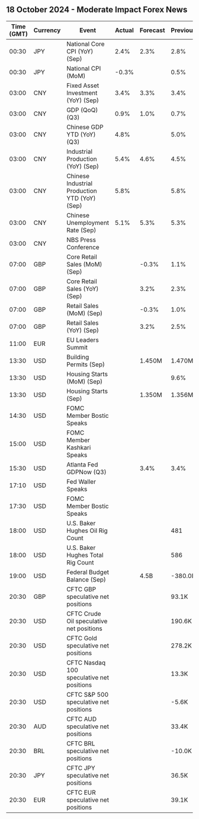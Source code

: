 ## 18 October 2024 - Moderate Impact Forex News

| Time (GMT) | Currency | Event | Actual | Forecast | Previous |
|------|----------|-------|--------|----------|----------|
| 00:30 | JPY | National Core CPI (YoY) (Sep) | 2.4% | 2.3% | 2.8% |
| 00:30 | JPY | National CPI (MoM) | -0.3% |  | 0.5% |
| 03:00 | CNY | Fixed Asset Investment (YoY) (Sep) | 3.4% | 3.3% | 3.4% |
| 03:00 | CNY | GDP (QoQ) (Q3) | 0.9% | 1.0% | 0.7% |
| 03:00 | CNY | Chinese GDP YTD (YoY) (Q3) | 4.8% |  | 5.0% |
| 03:00 | CNY | Industrial Production (YoY) (Sep) | 5.4% | 4.6% | 4.5% |
| 03:00 | CNY | Chinese Industrial Production YTD (YoY) (Sep) | 5.8% |  | 5.8% |
| 03:00 | CNY | Chinese Unemployment Rate (Sep) | 5.1% | 5.3% | 5.3% |
| 03:00 | CNY | NBS Press Conference |  |  |  |
| 07:00 | GBP | Core Retail Sales (MoM) (Sep) |  | -0.3% | 1.1% |
| 07:00 | GBP | Core Retail Sales (YoY) (Sep) |  | 3.2% | 2.3% |
| 07:00 | GBP | Retail Sales (MoM) (Sep) |  | -0.3% | 1.0% |
| 07:00 | GBP | Retail Sales (YoY) (Sep) |  | 3.2% | 2.5% |
| 11:00 | EUR | EU Leaders Summit |  |  |  |
| 13:30 | USD | Building Permits (Sep) |  | 1.450M | 1.470M |
| 13:30 | USD | Housing Starts (MoM) (Sep) |  |  | 9.6% |
| 13:30 | USD | Housing Starts (Sep) |  | 1.350M | 1.356M |
| 14:30 | USD | FOMC Member Bostic Speaks |  |  |  |
| 15:00 | USD | FOMC Member Kashkari Speaks |  |  |  |
| 15:30 | USD | Atlanta Fed GDPNow (Q3) |  | 3.4% | 3.4% |
| 17:10 | USD | Fed Waller Speaks |  |  |  |
| 17:30 | USD | FOMC Member Bostic Speaks |  |  |  |
| 18:00 | USD | U.S. Baker Hughes Oil Rig Count |  |  | 481 |
| 18:00 | USD | U.S. Baker Hughes Total Rig Count |  |  | 586 |
| 19:00 | USD | Federal Budget Balance (Sep) |  | 4.5B | -380.0B |
| 20:30 | GBP | CFTC GBP speculative net positions |  |  | 93.1K |
| 20:30 | USD | CFTC Crude Oil speculative net positions |  |  | 190.6K |
| 20:30 | USD | CFTC Gold speculative net positions |  |  | 278.2K |
| 20:30 | USD | CFTC Nasdaq 100 speculative net positions |  |  | 13.3K |
| 20:30 | USD | CFTC S&P 500 speculative net positions |  |  | -5.6K |
| 20:30 | AUD | CFTC AUD speculative net positions |  |  | 33.4K |
| 20:30 | BRL | CFTC BRL speculative net positions |  |  | -10.0K |
| 20:30 | JPY | CFTC JPY speculative net positions |  |  | 36.5K |
| 20:30 | EUR | CFTC EUR speculative net positions |  |  | 39.1K |
